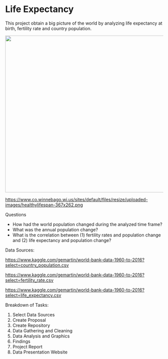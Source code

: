 # Life Expectancy

This project obtain a big picture of the world by analyzing life expectancy at birth, fertility rate and country population. 


<img src=https://www.co.winnebago.wi.us/sites/default/files/resize/uploaded-images/healthylifespan-367x262.png width="1000" height="500">

https://www.co.winnebago.wi.us/sites/default/files/resize/uploaded-images/healthylifespan-367x262.png


Questions

* How had the world population changed during the analyzed time frame?
* What was the annual population change?
* What is the correlation between (1) fertility rates and population change and (2) life expectancy and population change?


Data Sources:

https://www.kaggle.com/gemartin/world-bank-data-1960-to-2016?select=country_population.csv

https://www.kaggle.com/gemartin/world-bank-data-1960-to-2016?select=fertility_rate.csv

https://www.kaggle.com/gemartin/world-bank-data-1960-to-2016?select=life_expectancy.csv

Breakdown of Tasks:

1. Select Data Sources
2. Create Proposal
3. Create Repository
4. Data Gathering and Cleaning
5. Data Analysis and Graphics
6. Findings
7. Project Report
8. Data Presentation Website

